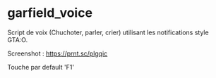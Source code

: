# garfield_voice
Script de voix (Chuchoter, parler, crier) utilisant les notifications style GTA:O.

Screenshot : https://prnt.sc/plgqic

Touche par default 'F1'
